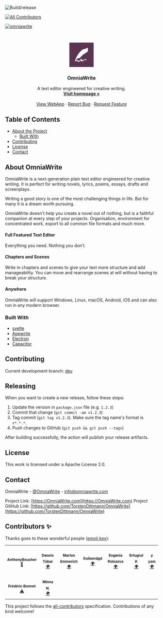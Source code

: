 ![Build/release](https://github.com/TorstenDittmann/OmniaWrite/workflows/Build/release/badge.svg)
<!-- ALL-CONTRIBUTORS-BADGE:START - Do not remove or modify this section -->
[![All Contributors](https://img.shields.io/badge/all_contributors-9-orange.svg?style=flat-square)](#contributors-)
<!-- ALL-CONTRIBUTORS-BADGE:END -->
[![omniawrite](https://snapcraft.io//omniawrite/badge.svg)](https://snapcraft.io/omniawrite)

<!-- PROJECT LOGO -->
<br />
<p align="center">
  <a href="https://omniawrite.com">
    <img src="public/android-chrome-512x512.png" alt="Logo" width="80" height="80">
  </a>

  <h3 align="center">OmniaWrite</h3>

  <p align="center">
    A text editor engineered for creative writing.
    <br />
    <a href="https://omniawrite.com"><strong>Visit homepage »</strong></a>
    <br />
    <br />
    <a href="https://app.omniawrite.com">View WebApp</a>
    ·
    <a href="https://github.com/TorstenDittmann/OmniaWrite/issues">Report Bug</a>
    ·
    <a href="https://github.com/TorstenDittmann/OmniaWrite/issues">Request Feature</a>
  </p>
</p>

<!-- TABLE OF CONTENTS -->
## Table of Contents

* [About the Project](#about-omniawrite)
  * [Built With](#built-with)
* [Contributing](#contributing)
* [License](#license)
* [Contact](#contact)

<!-- ABOUT OMNIAWRITE -->

## About OmniaWrite

OmniaWrite is a next-generation plain text editor engineered for creative writing. It is perfect for writing novels, lyrics, poems, essays, drafts and screenplays.

Writing a good story is one of the most challenging things in life. But for many it is a dream worth pursuing.

OmniaWrite doesn't help you create a novel out of nothing, but is a faithful companion at every step of your projects. Organisation, environment for concentrated work, export to all common file formats and much more.

#### Full Featured Text Editor
Everything you need. Nothing you don’t.

#### Chapters and Scenes
Write in chapters and scenes to give your text more structure and add manageability. You can move and rearrange scenes at will without having to break your structure.

#### Anywhere
OmniaWrite will support Windows, Linux, macOS, Android, iOS and can also run in any modern browser.

### Built With

* [svelte](https://svelte.dev)
* [Appwrite](https://appwrite.io)
* [Electron](https://www.electronjs.org)
* [Capacitor](https://capacitorjs.com)

## Contributing
Current development branch: [dev](https://github.com/TorstenDittmann/OmniaWrite/tree/dev)

## Releasing

When you want to create a new release, follow these steps:

1. Update the version in `package.json` file (e.g. `1.2.3`)
2. Commit that change (`git commit -am v1.2.3`)
3. Tag commit (`git tag v1.2.3`). Make sure the tag name's format is `v*.*.*`.
4. Push changes to GitHub (`git push && git push --tags`)

After building successfully, the action will publish your release artifacts.

## License

This work is licensed under a Apache License 2.0.

<!-- CONTACT -->
## Contact

OmniaWrite - [@OmniaWrite](https://twitter.com/OmniaWrite) - info@omniawrite.com

Project Link: [https://OmniaWrite.com](https://OmniaWrite.com)
Project GitHub Link: [https://github.com/TorstenDittmann/OmniaWrite](https://github.com/TorstenDittmann/OmniaWrite)

## Contributors ✨

Thanks goes to these wonderful people ([emoji key](https://allcontributors.org/docs/en/emoji-key)):

<!-- ALL-CONTRIBUTORS-LIST:START - Do not remove or modify this section -->
<!-- prettier-ignore-start -->
<!-- markdownlint-disable -->
<table>
  <tr>
    <td align="center"><a href="https://github.com/AnthonyBoucher"><img src="https://avatars0.githubusercontent.com/u/6674732?v=4" width="100px;" alt=""/><br /><sub><b>AnthonyBoucher</b></sub></a><br /><a href="#maintenance-AnthonyBoucher" title="Maintenance">🚧</a></td>
    <td align="center"><a href="https://twitter.com/dennistobar"><img src="https://avatars1.githubusercontent.com/u/1218182?v=4" width="100px;" alt=""/><br /><sub><b>Dennis Tobar</b></sub></a><br /><a href="#translation-dennistobar" title="Translation">🌍</a></td>
    <td align="center"><a href="https://github.com/marlonemmerich"><img src="https://avatars1.githubusercontent.com/u/52637919?v=4" width="100px;" alt=""/><br /><sub><b>Marlon Emmerich</b></sub></a><br /><a href="#translation-marlonemmerich" title="Translation">🌍</a></td>
    <td align="center"><a href="https://github.com/Gulianrdgd"><img src="https://avatars3.githubusercontent.com/u/45941668?v=4" width="100px;" alt=""/><br /><sub><b>Gulianrdgd</b></sub></a><br /><a href="#translation-Gulianrdgd" title="Translation">🌍</a></td>
    <td align="center"><a href="http://evgeniae.tk"><img src="https://avatars3.githubusercontent.com/u/22026957?v=4" width="100px;" alt=""/><br /><sub><b>Evgenia Polozova</b></sub></a><br /><a href="#translation-eugpoloz" title="Translation">🌍</a></td>
    <td align="center"><a href="https://github.com/ertugrulk"><img src="https://avatars1.githubusercontent.com/u/1182186?v=4" width="100px;" alt=""/><br /><sub><b>Ertugrul K</b></sub></a><br /><a href="#translation-ertugrulk" title="Translation">🌍</a></td>
    <td align="center"><a href="https://ontheneworbit.blogspot.com/"><img src="https://avatars1.githubusercontent.com/u/25644062?v=4" width="100px;" alt=""/><br /><sub><b>y yam</b></sub></a><br /><a href="#translation-sidemt" title="Translation">🌍</a></td>
  </tr>
  <tr>
    <td align="center"><a href="https://github.com/fredericbonnet"><img src="https://avatars2.githubusercontent.com/u/11368533?v=4" width="100px;" alt=""/><br /><sub><b>Frédéric Bonnet</b></sub></a><br /><a href="https://github.com/TorstenDittmann/OmniaWrite/commits?author=fredericbonnet" title="Tests">⚠️</a></td>
    <td align="center"><a href="https://github.com/minna-xD"><img src="https://avatars2.githubusercontent.com/u/44906587?v=4" width="100px;" alt=""/><br /><sub><b>Minna N.</b></sub></a><br /><a href="#translation-minna-xD" title="Translation">🌍</a></td>
  </tr>
</table>

<!-- markdownlint-enable -->
<!-- prettier-ignore-end -->
<!-- ALL-CONTRIBUTORS-LIST:END -->

This project follows the [all-contributors](https://github.com/all-contributors/all-contributors) specification. Contributions of any kind welcome!
